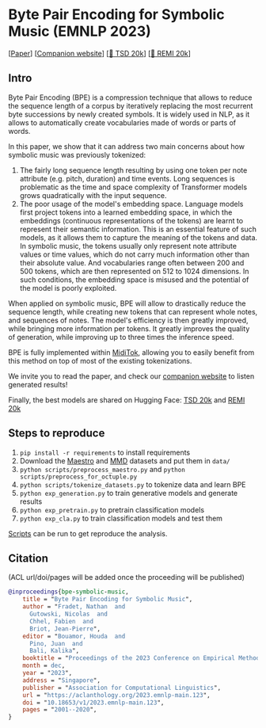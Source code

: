 # Byte Pair Encoding for Symbolic Music (EMNLP 2023)

[[Paper](https://arxiv.org/abs/2301.11975)]
[[Companion website](https://Natooz.github.io/BPE-Symbolic-Music/)]
[[🤗 TSD 20k](https://huggingface.co/Natooz/Maestro-TSD-bpe20k)]
[[🤗 REMI 20k](https://huggingface.co/Natooz/Maestro-REMI-bpe20k)]

## Intro

Byte Pair Encoding (BPE) is a compression technique that allows to reduce the sequence length of a corpus by iteratively replacing the most recurrent byte successions by newly created symbols. It is widely used in NLP, as it allows to automatically create vocabularies made of words or parts of words.

In this paper, we show that it can address two main concerns about how symbolic music was previously tokenized:

1. The fairly long sequence length resulting by using one token per note attribute (e.g. pitch, duration) and time events. Long sequences is problematic as the time and space complexity of Transformer models grows quadratically with the input sequence.
2. The poor usage of the model's embedding space. Language models first project tokens into a learned embedding space, in which the embeddings (continuous representations of the tokens) are learnt to represent their semantic information. This is an essential feature of such models, as it allows them to capture the meaning of the tokens and data. In symbolic music, the tokens usually only represent note attribute values or time values, which do not carry much information other than their absolute value. And vocabularies range often between 200 and 500 tokens, which are then represented on 512 to 1024 dimensions. In such conditions, the embedding space is misused and the potential of the model is poorly exploited.

When applied on symbolic music, BPE will allow to drastically reduce the sequence length, while creating new tokens that can represent whole notes, and sequences of notes. The model's efficiency is then greatly improved, while bringing more information per tokens. It greatly improves the quality of generation, while improving up to three times the inference speed.

BPE is fully implemented within [MidiTok](https://github.com/Natooz/MidiTok), allowing you to easily benefit from this method on top of most of the existing tokenizations.

We invite you to read the paper, and check our [companion website](https://Natooz.github.io/bpe-symbolic-music/) to listen generated results!

Finally, the best models are shared on Hugging Face: [TSD 20k](https://huggingface.co/Natooz/Maestro-TSD-bpe20k) and [REMI 20k](https://huggingface.co/Natooz/Maestro-REMI-bpe20k)

## Steps to reproduce

1. `pip install -r requirements` to install requirements
2. Download the [Maestro](https://magenta.tensorflow.org/datasets/maestro) and [MMD](https://zenodo.org/record/5142664#.YQN3c5NKgWo) datasets and put them in `data/`
3. `python scripts/preprocess_maestro.py` and `python scripts/preprocess_for_octuple.py`
4. `python scripts/tokenize_datasets.py` to tokenize data and learn BPE
5. `python exp_generation.py` to train generative models and generate results
6. `python exp_pretrain.py` to pretrain classification models
7. `python exp_cla.py` to train classification models and test them

[Scripts](./scripts) can be run to get reproduce the analysis.

## Citation

(ACL url/doi/pages will be added once the proceeding will be published)
```bibtex
@inproceedings{bpe-symbolic-music,
    title = "Byte Pair Encoding for Symbolic Music",
    author = "Fradet, Nathan  and
      Gutowski, Nicolas  and
      Chhel, Fabien  and
      Briot, Jean-Pierre",
    editor = "Bouamor, Houda  and
      Pino, Juan  and
      Bali, Kalika",
    booktitle = "Proceedings of the 2023 Conference on Empirical Methods in Natural Language Processing",
    month = dec,
    year = "2023",
    address = "Singapore",
    publisher = "Association for Computational Linguistics",
    url = "https://aclanthology.org/2023.emnlp-main.123",
    doi = "10.18653/v1/2023.emnlp-main.123",
    pages = "2001--2020",
}
```
